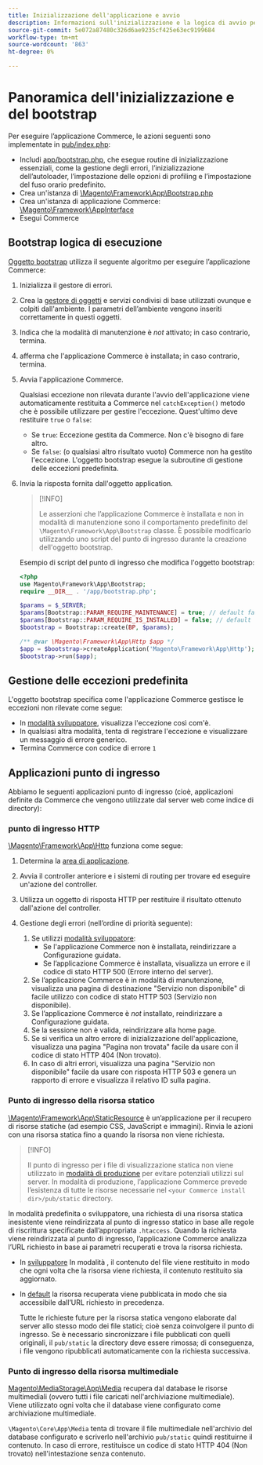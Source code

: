 ```yaml
---
title: Inizializzazione dell'applicazione e avvio
description: Informazioni sull'inizializzazione e la logica di avvio per l'applicazione Commerce.
source-git-commit: 5e072a87480c326d6ae9235cf425e63ec9199684
workflow-type: tm+mt
source-wordcount: '863'
ht-degree: 0%

---
```



# Panoramica dell&#39;inizializzazione e del bootstrap

Per eseguire l’applicazione Commerce, le azioni seguenti sono implementate in [pub/index.php][index]:

- Includi [app/bootstrap.php][bootinitial], che esegue routine di inizializzazione essenziali, come la gestione degli errori, l’inizializzazione dell’autoloader, l’impostazione delle opzioni di profiling e l’impostazione del fuso orario predefinito.
- Crea un&#39;istanza di [\Magento\Framework\App\Bootstrap.php][bootstrap] <!-- It requires initialization parameters to be specified in constructor. Normally, the $_SERVER super-global variable is supposed to be passed there. -->
- Crea un&#39;istanza di applicazione Commerce: [\Magento\Framework\AppInterface][app-face]
- Esegui Commerce

## Bootstrap logica di esecuzione

[Oggetto bootstrap][bootinitial] utilizza il seguente algoritmo per eseguire l’applicazione Commerce:

1. Inizializza il gestore di errori.
1. Crea la [gestore di oggetti][object] e servizi condivisi di base utilizzati ovunque e colpiti dall&#39;ambiente. I parametri dell’ambiente vengono inseriti correttamente in questi oggetti.
1. Indica che la modalità di manutenzione è _not_ attivato; in caso contrario, termina.
1. afferma che l&#39;applicazione Commerce è installata; in caso contrario, termina.
1. Avvia l&#39;applicazione Commerce.

   Qualsiasi eccezione non rilevata durante l&#39;avvio dell&#39;applicazione viene automaticamente restituita a Commerce nel `catchException()` metodo che è possibile utilizzare per gestire l&#39;eccezione. Quest&#39;ultimo deve restituire `true` o `false`:

   - Se `true`: Eccezione gestita da Commerce. Non c&#39;è bisogno di fare altro.
   - Se `false`: (o qualsiasi altro risultato vuoto) Commerce non ha gestito l&#39;eccezione. L&#39;oggetto bootstrap esegue la subroutine di gestione delle eccezioni predefinita.

1. Invia la risposta fornita dall&#39;oggetto application.

   >[!INFO]
   >
   >Le asserzioni che l’applicazione Commerce è installata e non in modalità di manutenzione sono il comportamento predefinito del `\Magento\Framework\App\Bootstrap` classe. È possibile modificarlo utilizzando uno script del punto di ingresso durante la creazione dell&#39;oggetto bootstrap.

   Esempio di script del punto di ingresso che modifica l&#39;oggetto bootstrap:

   ```php
   <?php
   use Magento\Framework\App\Bootstrap;
   require __DIR__ . '/app/bootstrap.php';
   
   $params = $_SERVER;
   $params[Bootstrap::PARAM_REQUIRE_MAINTENANCE] = true; // default false
   $params[Bootstrap::PARAM_REQUIRE_IS_INSTALLED] = false; // default true
   $bootstrap = Bootstrap::create(BP, $params);
   
   /** @var \Magento\Framework\App\Http $app */
   $app = $bootstrap->createApplication('Magento\Framework\App\Http');
   $bootstrap->run($app);
   ```

## Gestione delle eccezioni predefinita

L&#39;oggetto bootstrap specifica come l&#39;applicazione Commerce gestisce le eccezioni non rilevate come segue:

- In [modalità sviluppatore](../bootstrap/application-modes.md#developer-mode), visualizza l&#39;eccezione così com&#39;è.
- In qualsiasi altra modalità, tenta di registrare l&#39;eccezione e visualizzare un messaggio di errore generico.
- Termina Commerce con codice di errore `1`

## Applicazioni punto di ingresso

Abbiamo le seguenti applicazioni punto di ingresso (cioè, applicazioni definite da Commerce che vengono utilizzate dal server web come indice di directory):

### punto di ingresso HTTP

[\Magento\Framework\App\Http][http] funziona come segue:

1. Determina la [area di applicazione](https://developer.adobe.com/commerce/php/architecture/modules/areas/).
1. Avvia il controller anteriore e i sistemi di routing per trovare ed eseguire un&#39;azione del controller.
1. Utilizza un oggetto di risposta HTTP per restituire il risultato ottenuto dall&#39;azione del controller.
1. Gestione degli errori (nell’ordine di priorità seguente):

   1. Se utilizzi [modalità sviluppatore](../bootstrap/application-modes.md#developer-mode):
      - Se l&#39;applicazione Commerce non è installata, reindirizzare a Configurazione guidata.
      - Se l’applicazione Commerce è installata, visualizza un errore e il codice di stato HTTP 500 (Errore interno del server).
   1. Se l’applicazione Commerce è in modalità di manutenzione, visualizza una pagina di destinazione &quot;Servizio non disponibile&quot; di facile utilizzo con codice di stato HTTP 503 (Servizio non disponibile).
   1. Se l’applicazione Commerce è _not_ installato, reindirizzare a Configurazione guidata.
   1. Se la sessione non è valida, reindirizzare alla home page.
   1. Se si verifica un altro errore di inizializzazione dell&#39;applicazione, visualizza una pagina &quot;Pagina non trovata&quot; facile da usare con il codice di stato HTTP 404 (Non trovato).
   1. In caso di altri errori, visualizza una pagina &quot;Servizio non disponibile&quot; facile da usare con risposta HTTP 503 e genera un rapporto di errore e visualizza il relativo ID sulla pagina.

### Punto di ingresso della risorsa statico

[\Magento\Framework\App\StaticResource][static-resource] è un’applicazione per il recupero di risorse statiche (ad esempio CSS, JavaScript e immagini). Rinvia le azioni con una risorsa statica fino a quando la risorsa non viene richiesta.

>[!INFO]
>
>Il punto di ingresso per i file di visualizzazione statica non viene utilizzato in [modalità di produzione](application-modes.md#production-mode) per evitare potenziali utilizzi sul server. In modalità di produzione, l’applicazione Commerce prevede l’esistenza di tutte le risorse necessarie nel `<your Commerce install dir>/pub/static` directory.

In modalità predefinita o sviluppatore, una richiesta di una risorsa statica inesistente viene reindirizzata al punto di ingresso statico in base alle regole di riscrittura specificate dall’appropriata `.htaccess`.
Quando la richiesta viene reindirizzata al punto di ingresso, l’applicazione Commerce analizza l’URL richiesto in base ai parametri recuperati e trova la risorsa richiesta.

- In [sviluppatore](application-modes.md#developer-mode) In modalità , il contenuto del file viene restituito in modo che ogni volta che la risorsa viene richiesta, il contenuto restituito sia aggiornato.
- In [default](application-modes.md#default-mode) la risorsa recuperata viene pubblicata in modo che sia accessibile dall’URL richiesto in precedenza.

   Tutte le richieste future per la risorsa statica vengono elaborate dal server allo stesso modo dei file statici; cioè senza coinvolgere il punto di ingresso. Se è necessario sincronizzare i file pubblicati con quelli originali, il `pub/static` la directory deve essere rimossa; di conseguenza, i file vengono ripubblicati automaticamente con la richiesta successiva.

### Punto di ingresso della risorsa multimediale

[Magento\MediaStorage\App\Media][media] recupera dal database le risorse multimediali (ovvero tutti i file caricati nell&#39;archiviazione multimediale). Viene utilizzato ogni volta che il database viene configurato come archiviazione multimediale.

`\Magento\Core\App\Media` tenta di trovare il file multimediale nell&#39;archivio del database configurato e scriverlo nell&#39;archivio `pub/static` quindi restituirne il contenuto. In caso di errore, restituisce un codice di stato HTTP 404 (Non trovato) nell&#39;intestazione senza contenuto.

<!-- Link Definitions -->

[app-face]: https://github.com/magento/magento2/tree/2.4/lib/internal/Magento/Framework/AppInterface.php
[bootinitial]: https://github.com/magento/magento2/tree/2.4/app/bootstrap.php
[bootstrap]: https://github.com/magento/magento2/tree/2.4/lib/internal/Magento/Framework/App/Bootstrap.php
[http]: https://github.com/magento/magento2/tree/2.4/lib/internal/Magento/Framework/App/Http
[index]: https://github.com/magento/magento2/tree/2.4/pub/index.php
[media]: https://github.com/magento/magento2/tree/2.4/app/code/Magento/MediaStorage/App/Media.php
[object]: https://github.com/magento/magento2/tree/2.4/lib/internal/Magento/Framework/ObjectManager
[static-resource]: https://github.com/magento/magento2/tree/2.4/lib/internal/Magento/Framework/App/StaticResource.php
